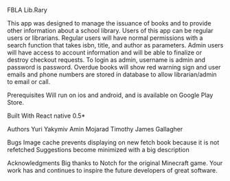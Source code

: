 FBLA Lib.Rary

This app was designed to manage the issuance of books and to provide other information about a school library. Users of this app can be regular users or librarians. Regular users will have normal permissions with a search function that takes isbn, title, and author as parameters. Admin users will have access to account information and will be able to finalize or destroy checkout requests. To login as admin, username is admin and password is password. Overdue books will show red warning sign and user emails and phone numbers are stored in database to allow librarian/admin to email or call.

Prerequisites
Will run on ios and android, and is available on Google Play Store.

Built With
React native 0.5*

Authors
Yuri Yakymiv
Amin Mojarad
Timothy James Gallagher

Bugs
Image cache prevents displaying on new fetch book because it is not refetched
Suggestions become minimized with a big description

Acknowledgments
Big thanks to Notch for the original Minecraft game.
Your work has and continues to inspire the future developers of great software.


